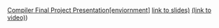 [Compiler Final Project Presentation[enviornment]](https://csci4020u.science.ontariotechu.ca/csci-env/user/mashroor.chowdhury@ontariotechu.net/lab/workspaces/auto-n/tree/work/group_project/worksheet.ipynb)
[link to slides)](https://docs.google.com/presentation/d/1qng-dGNhwjIODeMyhCt7563XYw7yed-mEdOSPo8k6Q8/edit?usp=sharing)
[(link to video)](https://drive.google.com/file/d/1kwQM4_iS7CbUvM_nXFSJ7WjCz3Gr1A_q/view?usp=sharing))
